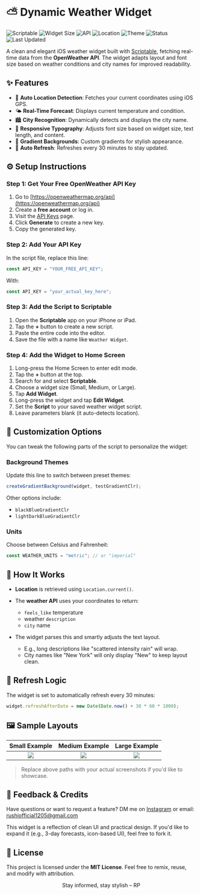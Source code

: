 # ⛅ Dynamic Weather Widget
![Scriptable](https://img.shields.io/badge/Scriptable-Compatible-purple)
![Widget Size](https://img.shields.io/badge/Supports-Small%2C%20Medium%2C%20Large-blue)
![API](https://img.shields.io/badge/API-OpenWeatherMap-orange)
![Location](https://img.shields.io/badge/Location-GPS%20Auto--Detect-green)
![Theme](https://img.shields.io/badge/Theme-Gradient%20Backgrounds-9cf)
![Status](https://img.shields.io/badge/Status-Stable-brightgreen)
![Last Updated](https://img.shields.io/badge/Updated-June%202025-yellow)

A clean and elegant iOS weather widget built with [Scriptable](https://scriptable.app), fetching real-time data from the **OpenWeather API**. The widget adapts layout and font size based on weather conditions and city names for improved readability.

## ✨ Features

* 📍 **Auto Location Detection**: Fetches your current coordinates using iOS GPS.
* 🌤️ **Real-Time Forecast**: Displays current temperature and condition.
* 🏙️ **City Recognition**: Dynamically detects and displays the city name.
* 📐 **Responsive Typography**: Adjusts font size based on widget size, text length, and content.
* 🎨 **Gradient Backgrounds**: Custom gradients for stylish appearance.
* 🔁 **Auto Refresh**: Refreshes every 30 minutes to stay updated.

## ⚙️ Setup Instructions

### Step 1: Get Your Free OpenWeather API Key

1. Go to [https://openweathermap.org/api](https://openweathermap.org/api)
2. Create a **free account** or log in.
3. Visit the [API Keys](https://home.openweathermap.org/api_keys) page.
4. Click **Generate** to create a new key.
5. Copy the generated key.

### Step 2: Add Your API Key

In the script file, replace this line:

```js
const API_KEY = "YOUR_FREE_API_KEY";
```

With:

```js
const API_KEY = "your_actual_key_here";
```

### Step 3: Add the Script to Scriptable

1. Open the **Scriptable** app on your iPhone or iPad.
2. Tap the **+** button to create a new script.
3. Paste the entire code into the editor.
4. Save the file with a name like `Weather Widget`.

### Step 4: Add the Widget to Home Screen

1. Long-press the Home Screen to enter edit mode.
2. Tap the **+** button at the top.
3. Search for and select **Scriptable**.
4. Choose a widget size (Small, Medium, or Large).
5. Tap **Add Widget**.
6. Long-press the widget and tap **Edit Widget**.
7. Set the **Script** to your saved weather widget script.
8. Leave parameters blank (it auto-detects location).

## 🌈 Customization Options

You can tweak the following parts of the script to personalize the widget:

### Background Themes

Update this line to switch between preset themes:

```js
createGradientBackground(widget, testGradientClr);
```

Other options include:

* `blackBlueGradientClr`
* `lightDarkBlueGradientClr`

### Units

Choose between Celsius and Fahrenheit:

```js
const WEATHER_UNITS = "metric"; // or "imperial"
```

## 🧠 How It Works

* **Location** is retrieved using `Location.current()`.
* The **weather API** uses your coordinates to return:

  * `feels_like` temperature
  * weather `description`
  * `city` name
* The widget parses this and smartly adjusts the text layout.

  * E.g., long descriptions like "scattered intensity rain" will wrap.
  * City names like "New York" will only display "New" to keep layout clean.

## 🔄 Refresh Logic

The widget is set to automatically refresh every 30 minutes:

```js
widget.refreshAfterDate = new Date(Date.now() + 30 * 60 * 1000);
```

## 🖼️ Sample Layouts

|         Small Example         |         Medium Example         |         Large Example         |
| :---------------------------: | :----------------------------: | :---------------------------: |
| ![](../src/weather/small.png) | ![](../src/weather/medium.png) | ![](../src/weather/large.png) |

> Replace above paths with your actual screenshots if you'd like to showcase.

## 🙌 Feedback & Credits

Have questions or want to request a feature?
DM me on [Instagram](https://www.instagram.com/the.tirth12) or email: [rushiofficial1205@gmail.com](mailto:rushiofficial1205@gmail.com)

This widget is a reflection of clean UI and practical design. If you'd like to expand it (e.g., 3-day forecasts, icon-based UI), feel free to fork it.


## 📜 License

This project is licensed under the **MIT License**. Feel free to remix, reuse, and modify with attribution.

<p align="center">
Stay informed, stay stylish – RP
</p>
